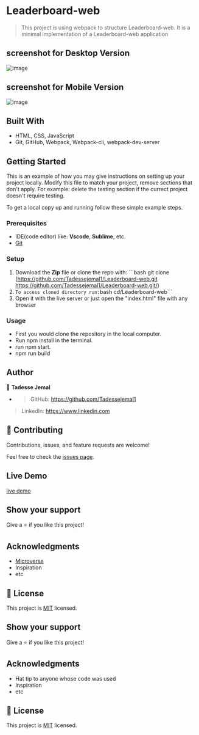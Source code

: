 # Leaderboard-web

>  This project is using webpack to structure Leaderboard-web. It is a minimal implementation of a Leaderboard-web application

## screenshot for Desktop Version

![image](https://user-images.githubusercontent.com/85793292/186709678-9a27887f-7877-4cf9-824a-7ccb96f76673.png)

## screenshot for Mobile Version
![image](https://user-images.githubusercontent.com/85793292/186709849-fb85a043-6c28-4406-b176-571610ed563d.png)

## Built With

- HTML, CSS, JavaScript
- Git, GitHub, Webpack, Webpack-cli, webpack-dev-server

## Getting Started

This is an example of how you may give instructions on setting up your project locally. Modify this file to match your project, remove sections that don't apply. For example: delete the testing section if the currect project doesn't require testing.

To get a local copy up and running follow these simple example steps.
### Prerequisites
 - IDE(code editor) like: **Vscode**, **Sublime**, etc.  
 - [Git](https://www.linode.com/docs/guides/how-to-install-git-on-linux-mac-and-windows/)

### Setup
  1. Download the **Zip** file or clone the repo with: ```bash git clone [https://github.com/Tadessejemal1/Leaderboard-web.git
     https://github.com/Tadessejemal1/Leaderboard-web.git/)
  2.  ``` To access cloned directory run: ```bash cd/Leaderboard-web``` 
  3. Open it with the live server or just  open the "index.html" file with any browser

### Usage
  - First you would clone the repository in the local computer.
  - Run npm install in the terminal.
  - run npm start.
  - npm run build

## Author

👤 **Tadesse Jemal**

-  > GitHub: https://github.com/Tadessejemal1 
  > LinkedIn: https://www.linkedin.com

## 🤝 Contributing

Contributions, issues, and feature requests are welcome!

Feel free to check the [issues page](../../issues/).

## Live Demo
[live demo](https://euphonious-cactus-a77132.netlify.app/)

## Show your support

Give a ⭐️ if you like this project!

## Acknowledgments

- [Microverse](https://microverse.org)
- Inspiration
- etc

## 📝 License

This project is [MIT](./MIT.md) licensed.

## Show your support

Give a ⭐️ if you like this project!

## Acknowledgments

- Hat tip to anyone whose code was used
- Inspiration
- etc

## 📝 License

This project is [MIT](./MIT.md) licensed.
